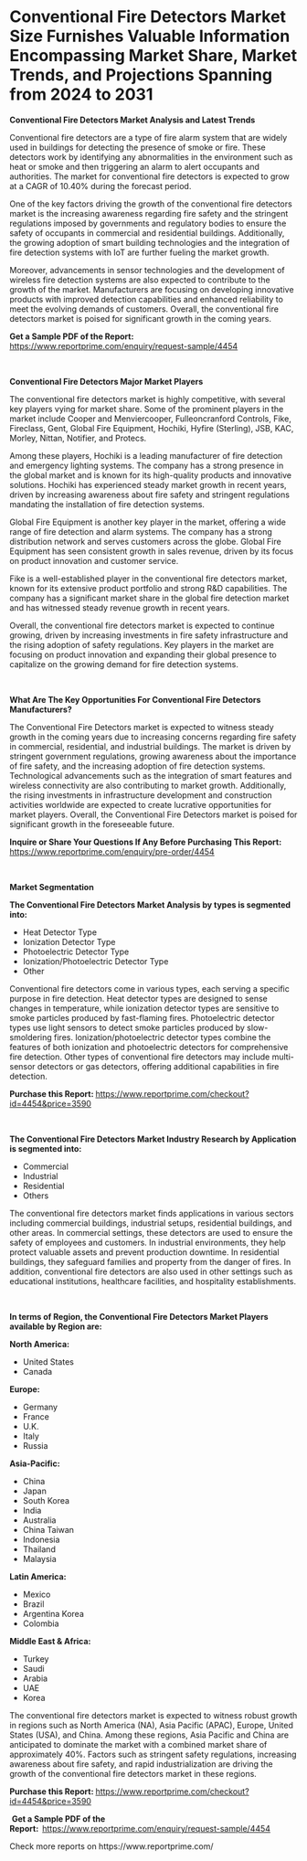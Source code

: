 <p><h1>Conventional Fire Detectors Market Size Furnishes Valuable Information Encompassing Market Share, Market Trends, and Projections Spanning from 2024 to 2031</h1></p><p><strong>Conventional Fire Detectors Market Analysis and Latest Trends</strong></p>
<p><p>Conventional fire detectors are a type of fire alarm system that are widely used in buildings for detecting the presence of smoke or fire. These detectors work by identifying any abnormalities in the environment such as heat or smoke and then triggering an alarm to alert occupants and authorities. The market for conventional fire detectors is expected to grow at a CAGR of 10.40% during the forecast period.</p><p>One of the key factors driving the growth of the conventional fire detectors market is the increasing awareness regarding fire safety and the stringent regulations imposed by governments and regulatory bodies to ensure the safety of occupants in commercial and residential buildings. Additionally, the growing adoption of smart building technologies and the integration of fire detection systems with IoT are further fueling the market growth.</p><p>Moreover, advancements in sensor technologies and the development of wireless fire detection systems are also expected to contribute to the growth of the market. Manufacturers are focusing on developing innovative products with improved detection capabilities and enhanced reliability to meet the evolving demands of customers. Overall, the conventional fire detectors market is poised for significant growth in the coming years.</p></p>
<p><strong>Get a Sample PDF of the Report:&nbsp;</strong> <a href="https://www.reportprime.com/enquiry/request-sample/4454">https://www.reportprime.com/enquiry/request-sample/4454</a></p>
<p>&nbsp;</p>
<p><strong>Conventional Fire Detectors Major Market Players</strong></p>
<p><p>The conventional fire detectors market is highly competitive, with several key players vying for market share. Some of the prominent players in the market include Cooper and Menviercooper, Fulleoncranford Controls, Fike, Fireclass, Gent, Global Fire Equipment, Hochiki, Hyfire (Sterling), JSB, KAC, Morley, Nittan, Notifier, and Protecs.</p><p>Among these players, Hochiki is a leading manufacturer of fire detection and emergency lighting systems. The company has a strong presence in the global market and is known for its high-quality products and innovative solutions. Hochiki has experienced steady market growth in recent years, driven by increasing awareness about fire safety and stringent regulations mandating the installation of fire detection systems.</p><p>Global Fire Equipment is another key player in the market, offering a wide range of fire detection and alarm systems. The company has a strong distribution network and serves customers across the globe. Global Fire Equipment has seen consistent growth in sales revenue, driven by its focus on product innovation and customer service.</p><p>Fike is a well-established player in the conventional fire detectors market, known for its extensive product portfolio and strong R&D capabilities. The company has a significant market share in the global fire detection market and has witnessed steady revenue growth in recent years.</p><p>Overall, the conventional fire detectors market is expected to continue growing, driven by increasing investments in fire safety infrastructure and the rising adoption of safety regulations. Key players in the market are focusing on product innovation and expanding their global presence to capitalize on the growing demand for fire detection systems.</p></p>
<p>&nbsp;</p>
<p><strong>What Are The Key Opportunities For Conventional Fire Detectors Manufacturers?</strong></p>
<p><p>The Conventional Fire Detectors market is expected to witness steady growth in the coming years due to increasing concerns regarding fire safety in commercial, residential, and industrial buildings. The market is driven by stringent government regulations, growing awareness about the importance of fire safety, and the increasing adoption of fire detection systems. Technological advancements such as the integration of smart features and wireless connectivity are also contributing to market growth. Additionally, the rising investments in infrastructure development and construction activities worldwide are expected to create lucrative opportunities for market players. Overall, the Conventional Fire Detectors market is poised for significant growth in the foreseeable future.</p></p>
<p><strong>Inquire or Share Your Questions If Any Before Purchasing This Report:</strong> <a href="https://www.reportprime.com/enquiry/pre-order/4454">https://www.reportprime.com/enquiry/pre-order/4454</a></p>
<p>&nbsp;</p>
<p><strong>Market Segmentation</strong></p>
<p><strong>The Conventional Fire Detectors Market Analysis by types is segmented into:</strong></p>
<p><ul><li>Heat Detector Type</li><li>Ionization Detector Type</li><li>Photoelectric Detector Type</li><li>Ionization/Photoelectric Detector Type</li><li>Other</li></ul></p>
<p><p>Conventional fire detectors come in various types, each serving a specific purpose in fire detection. Heat detector types are designed to sense changes in temperature, while ionization detector types are sensitive to smoke particles produced by fast-flaming fires. Photoelectric detector types use light sensors to detect smoke particles produced by slow-smoldering fires. Ionization/photoelectric detector types combine the features of both ionization and photoelectric detectors for comprehensive fire detection. Other types of conventional fire detectors may include multi-sensor detectors or gas detectors, offering additional capabilities in fire detection.</p></p>
<p><strong>Purchase this Report:&nbsp;</strong><a href="https://www.reportprime.com/checkout?id=4454&price=3590">https://www.reportprime.com/checkout?id=4454&price=3590</a></p>
<p>&nbsp;</p>
<p><strong>The Conventional Fire Detectors Market Industry Research by Application is segmented into:</strong></p>
<p><ul><li>Commercial</li><li>Industrial</li><li>Residential</li><li>Others</li></ul></p>
<p><p>The conventional fire detectors market finds applications in various sectors including commercial buildings, industrial setups, residential buildings, and other areas. In commercial settings, these detectors are used to ensure the safety of employees and customers. In industrial environments, they help protect valuable assets and prevent production downtime. In residential buildings, they safeguard families and property from the danger of fires. In addition, conventional fire detectors are also used in other settings such as educational institutions, healthcare facilities, and hospitality establishments.</p></p>
<p>&nbsp;</p>
<p><strong>In terms of Region, the Conventional Fire Detectors Market Players available by Region are:</strong></p>
<p>
    <p> <strong> North America: </strong>
        <ul>
            <li>United States</li>
            <li>Canada</li>
        </ul>
        </p> 
    <p> <strong> Europe: </strong>
        <ul>
            <li>Germany</li>
            <li>France</li>
            <li>U.K.</li>
            <li>Italy</li>
            <li>Russia</li>
        </ul>
        </p> 
    <p> <strong> Asia-Pacific: </strong>
        <ul>
            <li>China</li>
            <li>Japan</li>
            <li>South Korea</li>
            <li>India</li>
            <li>Australia</li>
            <li>China Taiwan</li>
            <li>Indonesia</li>
            <li>Thailand</li>
            <li>Malaysia</li>
        </ul>
        </p> 
    <p> <strong> Latin America: </strong>
        <ul>
            <li>Mexico</li>
            <li>Brazil</li>
            <li>Argentina Korea</li>
            <li>Colombia</li>
        </ul>
        </p> 
    <p> <strong> Middle East & Africa: </strong>
        <ul>
            <li>Turkey</li>
            <li>Saudi</li>
            <li>Arabia</li>
            <li>UAE</li>
            <li>Korea</li>
        </ul>
    </p>
    </p>
<p><p>The conventional fire detectors market is expected to witness robust growth in regions such as North America (NA), Asia Pacific (APAC), Europe, United States (USA), and China. Among these regions, Asia Pacific and China are anticipated to dominate the market with a combined market share of approximately 40%. Factors such as stringent safety regulations, increasing awareness about fire safety, and rapid industrialization are driving the growth of the conventional fire detectors market in these regions.</p></p>
<p><strong>Purchase this Report: </strong><a href="https://www.reportprime.com/checkout?id=4454&price=3590">https://www.reportprime.com/checkout?id=4454&price=3590</a></p>
<p>&nbsp;<strong>Get a Sample PDF of the Report:&nbsp;&nbsp;</strong><a href="https://www.reportprime.com/enquiry/request-sample/4454">https://www.reportprime.com/enquiry/request-sample/4454</a></p>
<p><strong></strong></p>
<p>Check more reports on https://www.reportprime.com/</p>